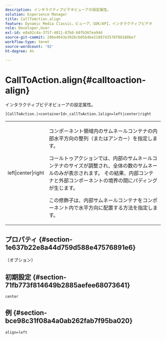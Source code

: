 ```yaml
---
description: インタラクティブビデオビューアの設定属性。
solution: Experience Manager
title: CallToAction.align
feature: Dynamic Media Classic，ビューア，SDK/API，インタラクティブビデオ
role: Developer,User
exl-id: e0a92c4a-3757-4811-87b8-68fb367ea94d
source-git-commit: 206e4643e3926cb85b4be2189743578f88180be7
workflow-type: tm+mt
source-wordcount: '92'
ht-degree: 4%

---
```


# CallToAction.align{#calltoaction-align}

インタラクティブビデオビューアの設定属性。

`[CallToAction.|<containerId>_callToAction.]align=left|center|right`

<table id="table_441553CD34C94A58A9D7CBF772DEDDB6"> 
 <tbody> 
  <tr> 
   <td colname="col1"> <p> <span class="codeph"> left|center|right</span> </p> </td> 
   <td colname="col2"> <p> コンポーネント領域内のサムネールコンテナの内部水平方向の整列（またはアンカー）を指定します。 </p> <p>コールトゥアクションでは、内部のサムネールコンテナのサイズが調整され、全体の数のサムネールのみが表示されます。 その結果、内部コンテナと外部コンポーネントの境界の間にパディングが生じます。 </p> <p>この修飾子は、内部サムネールコンテナをコンポーネント内で水平方向に配置する方法を指定します。 </p> </td> 
  </tr> 
 </tbody> 
</table>

## プロパティ {#section-1e637b22e8a44d759d588e47576891e6}

（オプション）

## 初期設定 {#section-71fb773f814649b2885aefee68073641}

`center`

## 例 {#section-bce98c31f08a4a0ab262fab7f95ba020}

```
align=left
```
